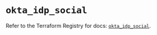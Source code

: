 # `okta_idp_social`

Refer to the Terraform Registry for docs: [`okta_idp_social`](https://registry.terraform.io/providers/okta/okta/4.12.0/docs/resources/idp_social).
